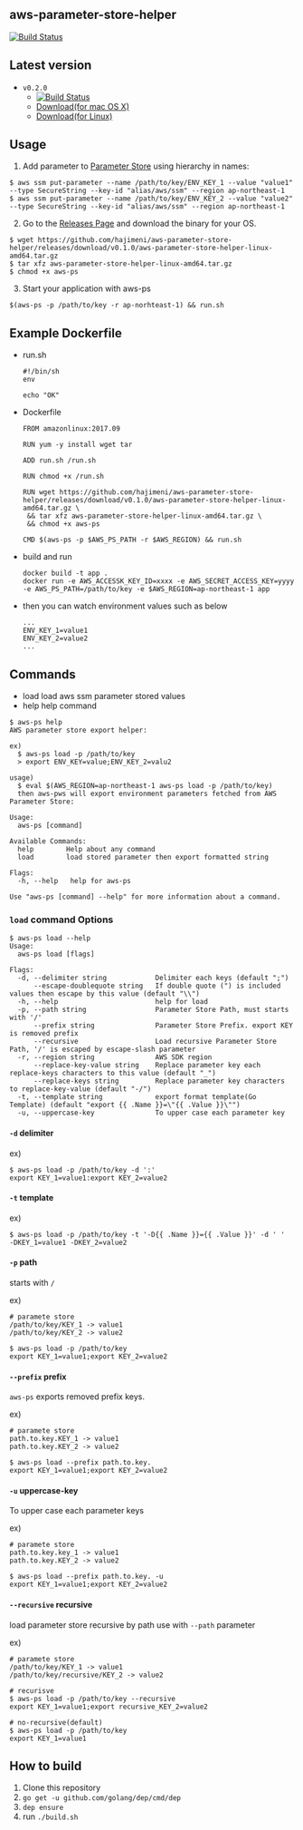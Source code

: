 aws-parameter-store-helper
----------------
[![Build Status](https://travis-ci.org/hajimeni/aws-parameter-store-helper.svg?branch=master)](https://travis-ci.org/hajimeni/aws-parameter-store-helper)

## Latest version

- `v0.2.0`
  - [![Build Status](https://travis-ci.org/hajimeni/aws-parameter-store-helper.svg?branch=v0.2.0)](https://travis-ci.org/hajimeni/aws-parameter-store-helper)
  - [Download(for mac OS X)](https://github.com/hajimeni/aws-parameter-store-helper/releases/download/v0.2.0/aws-ps-darwin-amd64.tar.gz) 
  - [Download(for Linux)](https://github.com/hajimeni/aws-parameter-store-helper/releases/download/v0.2.0/aws-ps-linux-amd64.tar.gz) 

## Usage

1. Add parameter to [Parameter Store](https://console.aws.amazon.com/ec2/v2/home#Parameters:) using hierarchy in names:
```
$ aws ssm put-parameter --name /path/to/key/ENV_KEY_1 --value "value1" --type SecureString --key-id "alias/aws/ssm" --region ap-northeast-1
$ aws ssm put-parameter --name /path/to/key/ENV_KEY_2 --value "value2" --type SecureString --key-id "alias/aws/ssm" --region ap-northeast-1
```

2. Go to the [Releases Page](/hajimeni/aws-parameter-store-helper/releases) and download the binary for your OS.
```
$ wget https://github.com/hajimeni/aws-parameter-store-helper/releases/download/v0.1.0/aws-parameter-store-helper-linux-amd64.tar.gz
$ tar xfz aws-parameter-store-helper-linux-amd64.tar.gz
$ chmod +x aws-ps
```

3. Start your application with aws-ps
```
$(aws-ps -p /path/to/key -r ap-norhteast-1) && run.sh
```

## Example Dockerfile

- run.sh
    ```
    #!/bin/sh
    env
    
    echo "OK"
    ```
- Dockerfile
    ```
    FROM amazonlinux:2017.09
    
    RUN yum -y install wget tar
    
    ADD run.sh /run.sh
    
    RUN chmod +x /run.sh
    
    RUN wget https://github.com/hajimeni/aws-parameter-store-helper/releases/download/v0.1.0/aws-parameter-store-helper-linux-amd64.tar.gz \
     && tar xfz aws-parameter-store-helper-linux-amd64.tar.gz \
     && chmod +x aws-ps
     
    CMD $(aws-ps -p $AWS_PS_PATH -r $AWS_REGION) && run.sh
    ```
- build and run
    ```
    docker build -t app .
    docker run -e AWS_ACCESSK_KEY_ID=xxxx -e AWS_SECRET_ACCESS_KEY=yyyy -e AWS_PS_PATH=/path/to/key -e $AWS_REGION=ap-northeast-1 app
    ```
- then you can watch environment values such as below
    ```
    ...
    ENV_KEY_1=value1
    ENV_KEY_2=value2
    ...
    ```

## Commands

- load
    load aws ssm parameter stored values
- help
    help command

```
$ aws-ps help
AWS parameter store export helper:

ex)
  $ aws-ps load -p /path/to/key
  > export ENV_KEY=value;ENV_KEY_2=valu2

usage)
  $ eval $(AWS_REGION=ap-northeast-1 aws-ps load -p /path/to/key)
  then aws-pws will export environment parameters fetched from AWS Parameter Store:

Usage:
  aws-ps [command]

Available Commands:
  help        Help about any command
  load        load stored parameter then export formatted string

Flags:
  -h, --help   help for aws-ps

Use "aws-ps [command] --help" for more information about a command.
```
    
### `load` command Options

```
$ aws-ps load --help
Usage:
  aws-ps load [flags]

Flags:
  -d, --delimiter string            Delimiter each keys (default ";")
      --escape-doublequote string   If double quote (") is included values then escape by this value (default "\\")
  -h, --help                        help for load
  -p, --path string                 Parameter Store Path, must starts with '/' 
      --prefix string               Parameter Store Prefix. export KEY is removed prefix
      --recursive                   Load recursive Parameter Store Path, '/' is escaped by escape-slash parameter
  -r, --region string               AWS SDK region
      --replace-key-value string    Replace parameter key each replace-keys characters to this value (default "_")
      --replace-keys string         Replace parameter key characters to replace-key-value (default "-/")
  -t, --template string             export format template(Go Template) (default "export {{ .Name }}=\"{{ .Value }}\"")
  -u, --uppercase-key               To upper case each parameter key

```

#### `-d` delimiter

ex)
```
$ aws-ps load -p /path/to/key -d ':'
export KEY_1=value1:export KEY_2=value2
```

#### `-t` template

ex)
```
$ aws-ps load -p /path/to/key -t '-D{{ .Name }}={{ .Value }}' -d ' '
-DKEY_1=value1 -DKEY_2=value2
```

#### `-p` path

starts with `/`

ex)
```
# paramete store
/path/to/key/KEY_1 -> value1
/path/to/key/KEY_2 -> value2

$ aws-ps load -p /path/to/key
export KEY_1=value1;export KEY_2=value2
```

#### `--prefix` prefix
 
`aws-ps` exports removed prefix keys.

ex)
```
# paramete store
path.to.key.KEY_1 -> value1
path.to.key.KEY_2 -> value2

$ aws-ps load --prefix path.to.key.
export KEY_1=value1;export KEY_2=value2
```

#### `-u` uppercase-key

To upper case each parameter keys

ex)
```
# paramete store
path.to.key.key_1 -> value1
path.to.key.KEY_2 -> value2

$ aws-ps load --prefix path.to.key. -u
export KEY_1=value1;export KEY_2=value2
```

#### `--recursive` recursive

load parameter store recursive by path
use with `--path` parameter

ex)
```
# paramete store
/path/to/key/KEY_1 -> value1
/path/to/key/recursive/KEY_2 -> value2

# recurisve
$ aws-ps load -p /path/to/key --recursive
export KEY_1=value1;export recursive_KEY_2=value2

# no-recursive(default)
$ aws-ps load -p /path/to/key
export KEY_1=value1

```

## How to build

1. Clone this repository
1. `go get -u github.com/golang/dep/cmd/dep`
1. `dep ensure`
1. run `./build.sh`
